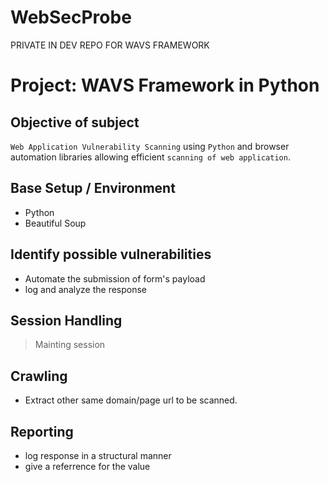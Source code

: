 # WebSecProbe
PRIVATE IN DEV REPO FOR WAVS FRAMEWORK
# Project: WAVS Framework in Python
## Objective of subject
`Web Application Vulnerability Scanning` using `Python` and browser automation libraries allowing efficient `scanning of web application`.
## Base Setup / Environment
- Python
- Beautiful Soup
## Identify possible vulnerabilities
- Automate the submission of form's payload
- log and analyze the response
## Session Handling
> Mainting session
## Crawling
- Extract other same domain/page url to be scanned.
## Reporting
- log response in a structural manner 
- give a referrence for the value
